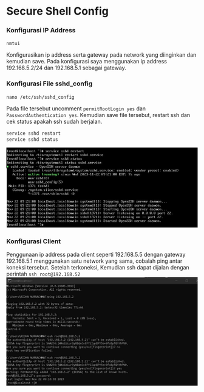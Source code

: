 # Secure Shell Config
### Konfigurasi IP Address
```
nmtui
```
Konfigurasikan ip address serta gateway pada network yang diinginkan dan kemudian save. Pada konfigurasi saya menggunakan ip address 192.168.5.2/24 dan 192.168.5.1 sebagai gateway.
<!-- ![](https://github.com/ridnrct/sysadminfp/blob/main/Secure%20Shell/ssh1.jpg) -->

### Konfigurasi File sshd_config
```
nano /etc/ssh/sshd_config
```
<!-- [](https://github.com/ridnrct/sysadminfp/blob/main/Secure%20Shell/ssh2.jpg) -->
Pada file tersebut uncomment `permitRootLogin yes` dan `PasswordAuthentication yes`.
Kemudian save file tersebut, restart ssh dan cek status apakah ssh sudah berjalan.
```
service sshd restart
service sshd status
```
![](https://github.com/ridnrct/sysadminfp/blob/main/Secure%20Shell/ssh3.jpg)

### Konfigurasi Client

<!-- ![](https://github.com/ridnrct/sysadminfp/blob/main/Secure%20Shell/ssh4.jpg) -->
Penggunaan ip address pada client seperti 192.168.5.5 dengan gateway 192.168.5.1 menggunakan satu network yang sama, cobalah ping antar koneksi tersebut. 
Setelah terkoneksi, Kemudian ssh dapat dijalan dengan perintah `ssh root@192.168.52`
![](https://github.com/ridnrct/sysadminfp/blob/main/Secure%20Shell/ssh5.jpg)
